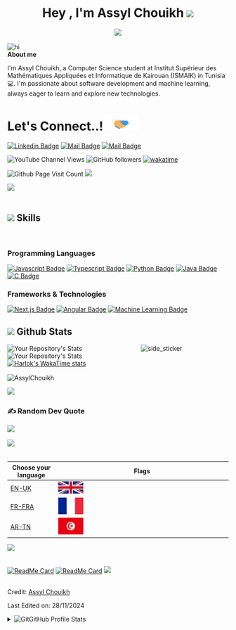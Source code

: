 <h1 align="center"><b>Hey , I'm Assyl Chouikh </b><img src="https://media.giphy.com/media/hvRJCLFzcasrR4ia7z/giphy.gif" width="35"></h1>
<p align="center">
  <a href="https://github.com/DenverCoder1/readme-typing-svg"><img src="https://readme-typing-svg.herokuapp.com?font=Time+New+Roman&color=cyan&size=25&center=true&vCenter=true&width=600&height=100&lines=Hey!+It's+Assyl+Chouikh..&hearts;++;Full+Stack+Developer,;Machine+Learning+Enthusiast,;Love+to+learn+new+stuffs..<3"></a>
</p>


<!--
<p align="center">
## [![Typing SVG](https://readme-typing-svg.herokuapp.com?font=Architects+Daughter&color=0099DD&size=30&lines=Hey!+It's+Ben+Ismail+Aziz!;Computer+Science+Student;Full+Stack+Web+Developer;Freelancer;DS%20|%20AI%20|%20ML%20Enthusiastic;Always%20learning%20new%20things)](https://github.com/AzizBenIsmail) 
  </p> -->
  
<!--  Ceci mon Avatar-->
<img title="My Avatar" align="left" src="assets/images/Aziz.png"  width="500px" alt="hi" >

<!--  About me -->
<!--## <picture><img src = "assets/about_me.gif" width = 50px></picture> **About me**-->
**About me**

I'm Assyl Chouikh, a Computer Science student at Institut Supérieur des Mathématiques Appliquées et Informatique de Kairouan (ISMAIK) in Tunisia 💻. I'm passionate about software development and machine learning, always eager to learn and explore new technologies.

<!-- Let's Connect..! -->
# <b> Let's Connect..!</b><img src="https://github.com/0xAbdulKhalid/0xAbdulKhalid/raw/main/assets/mdImages/handshake.gif" width ="80">


[![Linkedin Badge](https://img.shields.io/badge/-AssylChouikh-0e76a8?style=flat&labelColor=0e76a8&logo=linkedin&logoColor=white)](https://www.linkedin.com/in/assyl-chouikh-b56988243) 
[![Mail Badge](https://img.shields.io/badge/-@AssylChouikh-e84393?style=flat&labelColor=e84393&logo=instagram&logoColor=white)](https://www.instagram.com/assyl_chouikh/)
[![Mail Badge](https://img.shields.io/badge/-AssylChouikh-c0392b?style=flat&labelColor=c0392b&logo=gmail&logoColor=white)](mailto:chouikhassyl7@gmail.com)

<!-- YouTube Channel Views /GitHub followers /visitors/Age  -->
![YouTube Channel Views](https://img.shields.io/youtube/channel/views/UC7tdKHWp7O-hWY_vpd8qBUw?style=social)
![GitHub followers](https://img.shields.io/github/followers/assylk?style=social)
[![wakatime](https://wakatime.com/badge/user/d449fe9f-24c1-4268-a564-6c3a55aa7e26.svg)](https://wakatime.com/@d449fe9f-24c1-4268-a564-6c3a55aa7e26)
<!--![visitors](https://visitor-badge.glitch.me/badge?page_id=AssylChouikh.AssylChouikh)-->
![Github Page Visit Count](https://komarev.com/ghpvc/?username=assylk)
<img src="https://img.shields.io/badge/Age-21-blue" />

<!-- Ligne  -->
<img src="https://user-images.githubusercontent.com/73097560/115834477-dbab4500-a447-11eb-908a-139a6edaec5c.gif"><br><br>
<!-- TODO: Add last video link 

- 🔭 I'm currently an intern at @DMNOVA
- :computer: Most used line of code `git commit -m "Initial Commit"`
- 🤔 I'm looking for help with Outstanding Video ideas.
- 📫 How to reach me: chouikhassyl7@gmail.com.
- 😄 Pronouns: Chouikhation,Assyl.
-->


<!-- Skills  -->
## <img src="https://media2.giphy.com/media/QssGEmpkyEOhBCb7e1/giphy.gif?cid=ecf05e47a0n3gi1bfqntqmob8g9aid1oyj2wr3ds3mg700bl&rid=giphy.gif" width ="25"><b> Skills</b>
<br>

### Programming Languages
[![Javascript Badge](https://img.shields.io/badge/-Javascript-F0DB4F?style=for-the-badge&labelColor=black&logo=javascript&logoColor=F0DB4F)](#)
[![Typescript Badge](https://img.shields.io/badge/-Typescript-007acc?style=for-the-badge&labelColor=black&logo=typescript&logoColor=007acc)](#)
[![Python Badge](https://img.shields.io/badge/-Python-3776AB?style=for-the-badge&labelColor=black&logo=python&logoColor=white)](#)
[![Java Badge](https://img.shields.io/badge/-Java-007396?style=for-the-badge&labelColor=black&logo=java&logoColor=white)](#)
[![C Badge](https://img.shields.io/badge/-C-A8B9CC?style=for-the-badge&labelColor=black&logo=c&logoColor=white)](#)

### Frameworks & Technologies
[![Next.js Badge](https://img.shields.io/badge/-Next.js-000000?style=for-the-badge&labelColor=black&logo=next.js&logoColor=white)](#)
[![Angular Badge](https://img.shields.io/badge/-Angular-DD0031?style=for-the-badge&labelColor=black&logo=angular&logoColor=DD0031)](#)
[![Machine Learning Badge](https://img.shields.io/badge/-Machine%20Learning-01D277?style=for-the-badge&labelColor=black)](#)

<!-- Github Stats   -->
## <img src="https://media.giphy.com/media/iY8CRBdQXODJSCERIr/giphy.gif" width="35"><b> Github Stats </b>
<img align="right" width=200px height=200px alt="side_sticker" src="https://media.giphy.com/media/TEnXkcsHrP4YedChhA/giphy.gif" />

![Your Repository's Stats](https://github-readme-stats.vercel.app/api/top-langs/?username=assylk&show_icons=true&locale=en&layout=compact&langs_count=50&theme=algolia)
![Your Repository's Stats](https://github-readme-stats.vercel.app/api?username=assylk&show_icons=true&theme=radical)
[![Harlok's WakaTime stats](https://github-readme-stats.vercel.app/api/wakatime?username=assylk)](https://github.com/anuraghazra/github-readme-stats)
<p><img align="center" src="https://github-readme-streak-stats.herokuapp.com/?user=assylk&&theme=algolia" alt="AssylChouikh" /></p>

![](https://github-readme-activity-graph.vercel.app/graph?username=assylk&theme=react)

### ✍️ Random Dev Quote
![](https://quotes-github-readme.vercel.app/api?type=horizontal&theme=radical)

<img src="https://user-images.githubusercontent.com/73097560/115834477-dbab4500-a447-11eb-908a-139a6edaec5c.gif"><br><br>
<div align="center" >

| Choose your language         | Flags                                                                                                              |
| -------------------------- | ---------------------------------------------------------------------------------------------------------------------- |
| [EN-UK](./README.md)       | <img width="15%" alt="Node4Devs Logo" title="United Kingdom Flag (UK)" src="./assets/images/flags/UK.png" /> |
| [FR-FRA](./README-FR-FRA.md) | <img width="15%" alt="Node4Devs Logo" title="France Flag (FR)" src="./assets/images/flags/France.png" />        |
| [AR-TN](./README-AR-TN.md) | <img width="15%" alt="Node4Devs Logo" title="Tunisia Flag (TN)" src="./assets/images/flags/Tunisia.png" />        |

</div>

<img src="https://user-images.githubusercontent.com/73097560/115834477-dbab4500-a447-11eb-908a-139a6edaec5c.gif"><br><br>

[![ReadMe Card](https://github-readme-stats.vercel.app/api/pin/?username=assylk&repo=PFA-Automatisation_Campagne_Sms-Email-FrontendReact&theme=react)](https://github.com/assylk/PFA-Automatisation_Campagne_Sms-Email-FrontendReact)
[![ReadMe Card](https://github-readme-stats.vercel.app/api/pin/?username=assylk&repo=PFA-Automatisation_Campagne_Sms-Email-BackendExpress&theme=react)](https://github.com/assylk/PFA-Automatisation_Campagne_Sms-Email-BackendExpress)
<img src="https://user-images.githubusercontent.com/73097560/115834477-dbab4500-a447-11eb-908a-139a6edaec5c.gif"><br><br>

Credit: [Assyl Chouikh](https://github.com/assylk) 

Last Edited on: 28/11/2024
<details> 
  <summary>  <img src="./assets/giphy.gif" width="30px" alt="Git"/>GitHub Profile Stats </summary>
  <div>
  <samp>
      <br/>
            <p align="center">
      </p>
        <p align="center">
          <a href="https://github.com/AzizBenIsmail/">
          <img width="45%" src="https://github-profile-summary-cards.vercel.app/api/cards/repos-per-language?username=AzizBenIsmail&theme=gruvbox&layout=compact&hide_border=true"
          alt="1999AZZAR :: Top Langs by repo" />
          <img width="45%" src="https://github-profile-summary-cards.vercel.app/api/cards/most-commit-language?username=AzizBenIsmail&theme=gruvbox&layout=compact&hide_border=true"
          alt="1999AZZAR :: Top Langs by commit" />
          </a>
        </p>
    <br>

## <img src="https://media.giphy.com/media/dxIWYNNVCxFXdP76XE/giphy.gif" width ="25"><b> Trophies</b>

[![trophy](https://github-profile-trophy.vercel.app/?username=assylk&theme=nord&column=7)](https://github.com/Naderab/github-profile-trophy)

<br>
</details>



